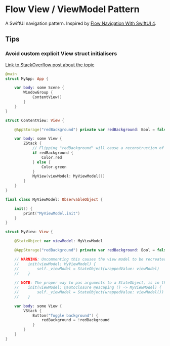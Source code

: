 # Flow View / ViewModel Pattern

A SwiftUI navigation pattern. Inspired by [Flow Navigation With SwiftUI 4](https://betterprogramming.pub/flow-navigation-with-swiftui-4-e006882c5efa).



## Tips

### Avoid custom explicit View struct initialisers

[Link to StackOverflow post about the topic](https://stackoverflow.com/questions/73271168/a-swiftui-views-default-memberwise-initializer-vs-custom-initializer)

```swift
@main
struct MyApp: App {

    var body: some Scene {
        WindowGroup {
            ContentView()
        }
    }
}

struct ContentView: View {

    @AppStorage("redBackground") private var redBackground: Bool = false

    var body: some View {
        ZStack {
            // Flipping "redBackground" will cause a reconstruction of the view hierarchy
            if redBackground {
                Color.red
            } else {
                Color.green
            }
            MyView(viewModel: MyViewModel())
        }
    }
}

final class MyViewModel: ObservableObject {

    init() {
        print("MyViewModel.init")
    }
}

struct MyView: View {

    @StateObject var viewModel: MyViewModel

    @AppStorage("redBackground") private var redBackground: Bool = false

    // WARNING: Uncommenting this causes the view model to be recreated every reconstruction of the view!
    //    init(viewModel: MyViewModel) {
    //        self._viewModel = StateObject(wrappedValue: viewModel)
    //    }
    
    // NOTE: The proper way to pas arguments to a StateObject, is in the form of an @autoclosure like so:
    //    init(viewModel: @autoclosure @escaping () -> MyViewModel) {
    //        self._viewModel = StateObject(wrappedValue: viewModel())
    //    }

    var body: some View {
        VStack {
            Button("Toggle background") {
                redBackground = !redBackground
            }
        }
    }
}
```
